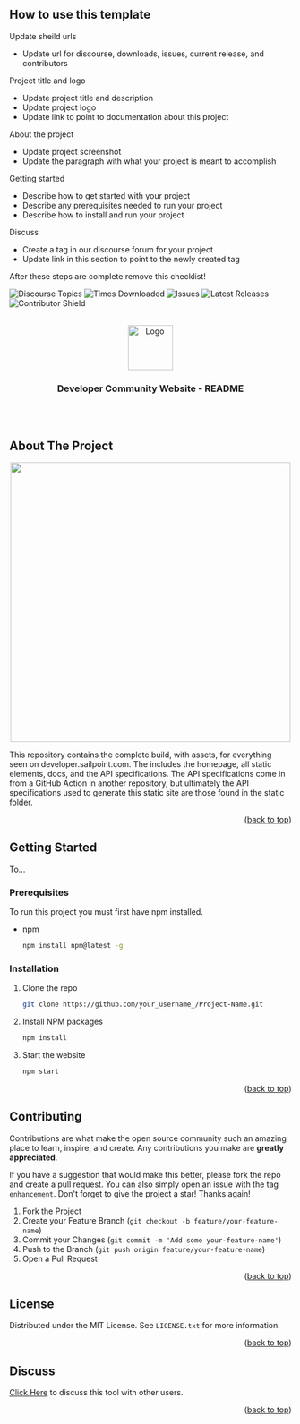<a id="readme-top"></a>

## How to use this template

Update sheild urls

* Update url for discourse, downloads, issues, current release, and contributors

Project title and logo

* Update project title and description
* Update project logo
* Update link to point to documentation about this project

About the project

* Update project screenshot
* Update the paragraph with what your project is meant to accomplish

Getting started

* Describe how to get started with your project
* Describe any prerequisites needed to run your project
* Describe how to install and run your project

Discuss

* Create a tag in our discourse forum for your project
* Update link in this section to point to the newly created tag

After these steps are complete remove this checklist!

![[Discourse Topics][discourse-shield]][discourse-url]
![Times Downloaded][downloads-shield]
![Issues][issues-shield]
![Latest Releases][release-shield]
![Contributor Shield][contributor-shield]

[discourse-shield]: https://img.shields.io/discourse/topics?label=Discuss%20This%20Tool&server=https%3A%2F%2Fdeveloper.sailpoint.com%2Fdiscuss
[discourse-url]: https://developer.sailpoint.com/discuss/
[downloads-shield]: https://img.shields.io/github/downloads/sailpoint-oss/developer-community-website/total?label=Downloads
[issues-shield]:https://img.shields.io/github/issues/sailpoint-oss/developer-community-website?label=Issues
[release-shield]: https://img.shields.io/github/v/release/sailpoint-oss/developer-community-website?label=Current%20Release
[contributor-shield]:https://img.shields.io/github/contributors/sailpoint-oss/developer-community-website?label=Contributors

[product-screenshot]: ./assets/images/screenshot.png

<!-- PROJECT LOGO -->
<br />
<div align="center">
    <img src="./assets/images.logo.svg" alt="Logo" width="80" height="80">

  <h3 align="center">Developer Community Website - README</h3>
    <br />
    <br />
  </p>
</div>

<!-- ABOUT THE PROJECT -->
## About The Project

<div align="center">
<img src="./assets/images/api-linter-output.png" width="500" height="" style="text-align:center">
</div>

This repository contains the complete build, with assets, for everything seen on developer.sailpoint.com. The includes the homepage, all static elements, docs, and the API specifications. The API specifications come in from a GitHub Action in another repository, but ultimately the API specifications used to generate this static site are those found in the static folder.

<p align="right">(<a href="#readme-top">back to top</a>)</p>

<!-- GETTING STARTED -->
## Getting Started

To...

### Prerequisites

To run this project you must first have npm installed.
* npm
  ```sh
  npm install npm@latest -g
  ```

### Installation

1. Clone the repo
   ```sh
   git clone https://github.com/your_username_/Project-Name.git
   ```
2. Install NPM packages
   ```sh
   npm install
   ```
3. Start the website
   ```sh
   npm start
   ```

<p align="right">(<a href="#readme-top">back to top</a>)</p>


<!-- CONTRIBUTING -->
## Contributing

Contributions are what make the open source community such an amazing place to learn, inspire, and create. Any contributions you make are **greatly appreciated**.

If you have a suggestion that would make this better, please fork the repo and create a pull request. You can also simply open an issue with the tag `enhancement`.
Don't forget to give the project a star! Thanks again!

1. Fork the Project
2. Create your Feature Branch (`git checkout -b feature/your-feature-name`)
3. Commit your Changes (`git commit -m 'Add some your-feature-name'`)
4. Push to the Branch (`git push origin feature/your-feature-name`)
5. Open a Pull Request

<p align="right">(<a href="#readme-top">back to top</a>)</p>

<!-- LICENSE -->
## License

Distributed under the MIT License. See `LICENSE.txt` for more information.

<p align="right">(<a href="#readme-top">back to top</a>)</p>

<!-- CONTACT -->
## Discuss
[Click Here](https://developer.sailpoint.com/dicuss) to discuss this tool with other users.

<p align="right">(<a href="#readme-top">back to top</a>)</p>